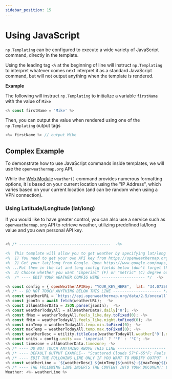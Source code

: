 ```yaml
---
sidebar_position: 15
---
```


# Using JavaScript
`np.Templating` can be configured to execute a wide variety of JavaScript command, directly in the template.

Using the leading tag `<%` at the beginning of line will instruct `np.Templating` to interpret whatever comes next interpret it as a standard JavaScript command, but will not output anything when the template is rendered.

**Example**

The following will instruct `np.Templating` to initialize a variable `firstName` with the value of `Mike`

```javascript
<% const firstName = 'Mike' %>
```

Then, you can output the value when rendered using one of the `np.Templating` output tags

```javascript
<%= firstName %> // output Mike
```


## Complex Example

To demonstrate how to use JavaScript commands inside templates, we will use the `openweathermap.org` API.

While the [Web Module](/docs/templating-modules/web-module) `weather()` command provides numerous formatting options, it is based on your current location using the "IP Address", which varies based on your current location (and can be random when using a VPN connection).

### Using Latitude/Longitude (lat/long)

If you would like to have greater control, you can also use a service such as `openweathermap.org` API to retrieve weather, utilizing predefined lat/long value and you own personal API key.

```javascript

<% /* ----------------------------------------  -%>

<%  This template will allow you to get weather by specifying lat/long using openweather.org  -%>
<%  1) You need to get your own API key from https://openweathermap.org/  and put it in the openWeatherAPIKey config field below -%>
<%  2) Get your lat/long from Google. Open https://www.google.com/maps, search for your address. Right-click the place or area on the map. This will open a pop-up window. You can find your latitude and longitude in decimal format at the top. -%>
<% ...Put them in the lat and long config fields below (don't forget the minuses if your lat/long have them) -%>
<%  3) Choose whether you want "imperial" (F) or "metric" (C) degree output and put in units config below -%>
<%  /* ---- EDIT YOUR WEATHER CONFIG HERE ------------------- */  -%>

<% const config = { openWeatherAPIKey: "YOUR_KEY_HERE",  lat: "34.0735807",long: "-118.4633328", units: "imperial"} -%>
<% /* -- DO NOT TOUCH ANYTHING BELOW THIS LINE --------------------- */ -%>
<% const weatherURL = `https://api.openweathermap.org/data/2.5/onecall?lat=${config.lat}&lon=${config.long}&exclude=current,hourly,minutely&units=${config.units}&appid=${config.openWeatherAPIKey}`  -%>
<% const jsonIn = await fetch(weatherURL);  -%>
<% const allWeatherData = JSON.parse(jsonIn);  -%>
<% const weatherTodayAll = allWeatherData?.daily['0']; -%>
<% const fMax = weatherTodayAll.feels_like.day.toFixed(0); -%>
<% const fMin = weatherTodayAll.feels_like.night.toFixed(0); -%>
<% const minTemp = weatherTodayAll.temp.min.toFixed(0); -%>
<% const maxTemp = weatherTodayAll.temp.max.toFixed(0); -%>
<% const weatherDesc = utility.titleCase(weatherTodayAll.weather['0'].description ?? '') -%>
<% const units = config.units === 'imperial' ? '°F' : '°C'; -%>
<% const timezone = allWeatherData.timezone; -%>
<% /* ---- DO NOT TOUCH ANYTHING ABOVE THIS LINE --------------------- */ -%>
<% /* ---- DEFAULT OUTPUT EXAMPLE-- "Scattered Clouds 57°F-65°F; Feels like: 56°F-62°F" */ -%>
<% /* ---- EDIT THE FOLLOWING LINE ONLY IF YOU WANT TO MODIFY OUTPUT  FORMAT ----- */ -%>
<% const weatherLine = `${weatherDesc} ${minTemp}${units}-${maxTemp}${units}; Feels like: ${fMin}${units}-${fMax}${units}` -%>
<% /* ---- THE FOLLOWING LINE INSERTS THE CONTENT INTO YOUR DOCUMENT; EDIT AS YOU SEE FIT ------ */ -%>
Weather: <%~ weatherLine %>
```
